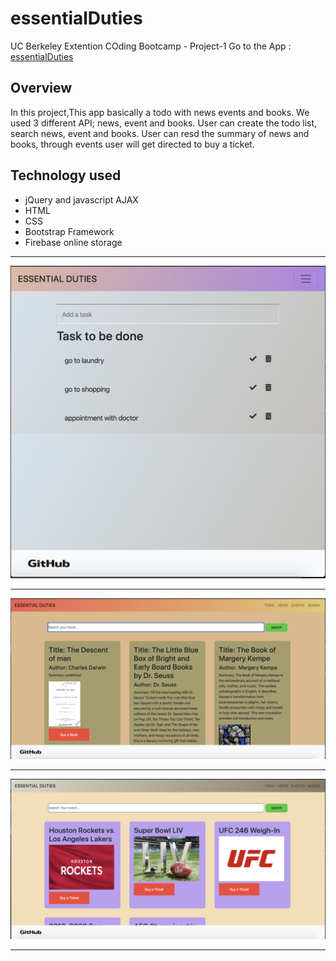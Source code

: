 <h1> essentialDuties </h1>
UC Berkeley Extention COding Bootcamp - Project-1
Go to the App : <a href="https://pracharya2601.github.io/unit-4-game/" target="_/blank"> essentialDuties </a>

<h2>Overview</h2>
In this project,This app basically a todo with news events and books. We used 3 different API; news, event and books. User can create the todo list, search news, event and books. User can resd the summary of news and books, through events user will get directed to buy a ticket. 

<h2>Technology used</h2>
<ul>
    <li>jQuery and javascript AJAX</li>
    <li>HTML</li>
    <li>CSS</li>
    <li>Bootstrap Framework</li>
    <li>Firebase online storage</li>
</ul>
<hr>
<img src="assets/images/todo.png" target="_/blank">
<hr>
<img src="assets/images/books.png" target="_/blank">
<hr>
<img src="assets/images/events.png" target="_/blank">
<hr>
